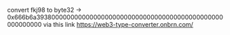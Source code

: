 convert fkj98 to byte32 -> 0x666b6a3938000000000000000000000000000000000000000000000000000000 via this link https://web3-type-converter.onbrn.com/